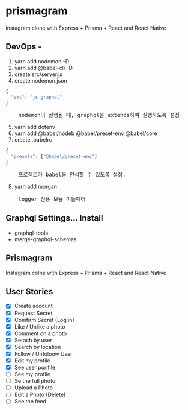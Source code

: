 # prismagram

instagram clone with Express + Prisma + React and React Native

## DevOps -

1. yarn add nodemon -D
2. yarn add @babel-cli -D
3. create src/server.js
4. create nodemon.json

```js
{
  "ext": "js graphql"
}
```

<pre>
    nodemon이 실행될 때, graphql을 extends하여 실행하도록 설정.
</pre>

5. yarn add dotenv
6. yarn add @babel/nodeb @babel/preset-env @babel/core
7. create .babelrc

```js
{
  "presets": ["@babel/preset-env"]
}

```

<pre>
    프로젝트가 babel을 인식할 수 있도록 설정.
</pre>

8. yarn add morgan

<pre>
    logger 전용 모듈 미들웨어
</pre>

## Graphql Settings... Install

- graphql-tools
- merge-graphql-schemas

## Prismagram

Instagram colne with Express + Prisma + React and React Native

## User Stories

- [x] Create account
- [x] Request Secret
- [x] Comfirm Secret (Log in)
- [x] Like / Unlike a photo
- [x] Comment on a photo
- [x] Serach by user
- [x] Search by location
- [x] Follow / Unfoloow User
- [x] Edit my profile
- [x] See user porifile
- [ ] See my profile
- [ ] Se the full photo
- [ ] Upload a Photo
- [ ] Edit a Photo (Delete)
- [ ] See the feed
